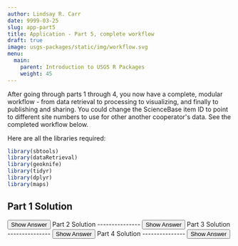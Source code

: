 ```yaml
---
author: Lindsay R. Carr
date: 9999-03-25
slug: app-part5
title: Application - Part 5, complete workflow
draft: true 
image: usgs-packages/static/img/workflow.svg
menu:
  main:
    parent: Introduction to USGS R Packages
    weight: 45
---
```

After going through parts 1 through 4, you now have a complete, modular workflow - from data retrieval to processing to visualizing, and finally to publishing and sharing. You could change the ScienceBase item ID to point to different site numbers to use for other another cooperator's data. See the completed workflow below.

Here are all the libraries required:

``` r
library(sbtools)
library(dataRetrieval)
library(geoknife)
library(tidyr)
library(dplyr)
library(maps)
```

Part 1 Solution
---------------

<button class="ToggleButton" onclick="toggle_visibility('complete-workflow-part1')">
Show Answer
</button>
              <div id="complete-workflow-part1" style="display:none">

``` r
# Identify site id and query for files
sb_site_id <- "59848b35e4b0e2f5d46717d1"
avail_files <- item_list_files(sb_site_id)

# Use appropriate reader to get file (tab delimited) into R & get site numbers
sb_sites_df <- read.table(avail_files$url[1], sep="\t", header=TRUE,
                          colClasses = "character", stringsAsFactors = FALSE)
sites <- sb_sites_df$site_number

# Get HUC 8 codes for precip data
sb_sites_info <- readNWISsite(sites)
huc8s <- sb_sites_info$huc_cd
```

</div>
Part 2 Solution
---------------

<button class="ToggleButton" onclick="toggle_visibility('complete-workflow-part2')">
Show Answer
</button>
              <div id="complete-workflow-part2" style="display:none">

``` r
# Define period
startDate <- "2015-10-01"
endDate <- "2016-09-30"

# Download nutrient data
pcodes_nitrogen <- c("00613", "00618", "00631")
pcodes_phosphorus <- c("00665")
nitrogen_data <- readNWISqw(siteNumbers = sites, parameterCd = pcodes_nitrogen,
                            startDate = startDate, endDate = endDate)
phosphorus_data <- readNWISqw(siteNumbers = sites, parameterCd = pcodes_phosphorus,
                              startDate = startDate, endDate = endDate)

# Download precip data
precip_stencil <- webgeom(paste0('HUC8::', paste(huc8s, collapse=",")))
precip_knife <- webprocess() # accept defaults for weighted average
all_webdata <- query("webdata")
precip_fabric <- webdata(all_webdata["United States Stage IV Quantitative Precipitation Archive"])
variables(precip_fabric) <- query(precip_fabric, 'variables')
times(precip_fabric) <- c(startDate, endDate)
precip_geojob <- geoknife(precip_stencil, precip_fabric, precip_knife)
wait(precip_geojob, sleep.time = 10) # add `wait` when running scripts
precip_data <- result(precip_geojob)
```

</div>
Part 3 Solution
---------------

<button class="ToggleButton" onclick="toggle_visibility('complete-workflow-part3')">
Show Answer
</button>
              <div id="complete-workflow-part3" style="display:none">

``` r
precip_data_long <- gather(precip_data, huc8, precip, 
                           -which(!names(precip_data) %in% huc8s))

# Create and save time series plots
site_fnames <- paste0("timeseries_", sites, ".png")

for(i in seq_along(sites)){
  site_i <- sites[i]
  huc_site_i <- filter(sb_sites_info, site_no == site_i)$huc_cd # corresponding HUC8

  precip_site_i <- filter(precip_data_long, huc8 == huc_site_i)
  nitrogen_site_i <- filter(nitrogen_data, site_no == site_i)
  phosphorus_site_i <- filter(phosphorus_data, site_no == site_i)
  
  png(filename = site_fnames[i], width=8, height=5, units="in", res=100)
  
  layout(matrix(1:3, nrow=3))
  plot(precip_site_i$DateTime, precip_site_i$precip,
       col="red", pch=20, xlab = "Time", ylab = "Precip accumulation, in",
       main = paste("Site", site_i))
  plot(nitrogen_site_i$sample_dt, nitrogen_site_i$result_va, 
       col="green", pch=20, xlab = "Time", ylab = "Nitrogren concentration, mg/l")
  plot(phosphorus_site_i$sample_dt, phosphorus_site_i$result_va,
       col="blue", pch=20, xlab = "Time", ylab = "Phosphorus concentration, mg/l")
  
  dev.off()
}

# Create and save a map of sites
xcoords <- sb_sites_info$dec_long_va
ycoords <- sb_sites_info$dec_lat_va

states_to_map <- stateCdLookup(as.numeric(unique(sb_sites_info$state_cd)), 
                               outputType = "fullName")

map_fname <- "site_map.png"
png(filename = '', width=8, height=5, units="in", res=100)

map("usa")
map("state", states_to_map, add = TRUE, fill=TRUE, col="lightblue", border = "lightblue")
map("state", add=TRUE)
points(sb_sites_info$dec_long_va, sb_sites_info$dec_lat_va, col="red", pch=20)
dev.off()
```

</div>
Part 4 Solution
---------------

<button class="ToggleButton" onclick="toggle_visibility('complete-workflow-part4')">
Show Answer
</button>
              <div id="complete-workflow-part4" style="display:none">

``` r
# create new SB item
sb_results_item <- item_create(title = "USGS Pkgs Curriculum - application results")
sb_results_id <- sb_results_item$id

# upload and verify
all_fnames <- c(site_fnames, map_fname)
updated_item <- item_append_files(sb_results_id, files = all_fnames)
sb_fnames <- item_list_files(sb_results_id)
all(all_fnames %in% sb_fnames$fname)

# remove local copies
rm_files <- file.remove(all_fnames) 
```

</div>
